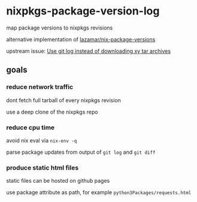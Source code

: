# nixpkgs-package-version-log

map package versions to nixpkgs revisions

alternative implementation of [lazamar/nix-package-versions](https://github.com/lazamar/nix-package-versions)

upstream issue:
[Use git log instead of downloading xy tar archives](https://github.com/lazamar/nix-package-versions/issues/29)



## goals



### reduce network traffic

dont fetch full tarball of every nixpkgs revision

use a deep clone of the nixpkgs repo



### reduce cpu time

avoid nix eval via `nix-env -q`

parse package updates from output of `git log` and `git diff`



### produce static html files

static files can be hosted on github pages

use package attribute as path, for example `python3Packages/requests.html`
